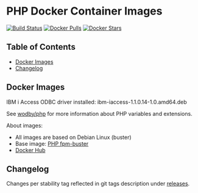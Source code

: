 # PHP Docker Container Images

[![Build Status](https://github.com/robertoperuzzo/php-as400/workflows/Build%20docker%20image/badge.svg)](https://github.com/robertoperuzzo/php-as400/actions)
[![Docker Pulls](https://img.shields.io/docker/pulls/robertoperuzzo/php-as400.svg)](https://hub.docker.com/r/robertoperuzzo/php-as400)
[![Docker Stars](https://img.shields.io/docker/stars/robertoperuzzo/php-as400.svg)](https://hub.docker.com/r/robertoperuzzo/php-as400)

## Table of Contents

* [Docker Images](#docker-images)
* [Changelog](#changelog)

## Docker Images

IBM i Access ODBC driver installed: ibm-iaccess-1.1.0.14-1.0.amd64.deb

See [wodby/php](https://github.com/wodby/php) for more information about PHP variables and extensions.

About images:

* All images are based on Debian Linux (buster)
* Base image: [PHP fpm-buster](https://hub.docker.com/_/php)
* [Docker Hub](https://hub.docker.com/r/robertoperuzzo/php-as400) 

## Changelog

Changes per stability tag reflected in git tags description under [releases](https://github.com/robertoperuzzo/php-as400/releases). 
